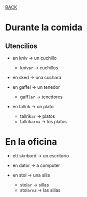 [BACK](./VOCABULARY.md)

# Durante la comida

## Utencilios

- en kniv -> un cuchillo
  - kniv`ar` -> cuchillos
- en sked -> una cuchara
- en gaffel -> un tenedor
  - gaff`lar` -> tenedores

- en tallrik -> un plato
  - tallrik`ar` -> platos
  - tallrik`arna` -> los platos

# En la oficina

- ett skribord -> un escritorio

- en dator -> a computer

- en stol -> una silla
  - stol`ar` -> sillas
  - stol`arna` -> las sillas